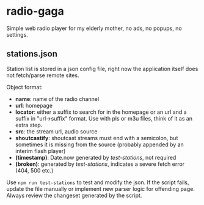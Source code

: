 # radio-gaga

Simple web radio player for my elderly mother, no ads, no popups, no settings.

## stations.json

Station list is stored in a json config file, right now the application itself
does not fetch/parse remote sites.

Object format:

* __name__: name of the radio channel
* __url__: homepage
* __locator__: either a suffix to search for in the homepage or an url and a suffix in "url->suffix" format. Use with pls or m3u files, think of it as an extra step.
* __src__: the stream url, audio source
* __shoutcastify__: shoutcast streams must end with a semicolon, but sometimes it is missing from the source (probably appended by an interim flash player)
* __(timestamp)__: Date.now generated by _test-stations_, not required
* __(broken)__: generated by _test-stations_, indicates a severe fetch error (404, 500 etc.)

Use `npm run test-stations` to test and modify the json. If the script fails, update
the file manually or implement new parser logic for offending page. Always review the changeset
generated by the script.
